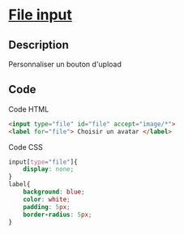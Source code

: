 # [File input](../readme.md)

## Description

Personnaliser un bouton d'upload

## Code

Code HTML

```html
<input type="file" id="file" accept="image/*">
<label for="file"> Choisir un avatar </label>
```

Code CSS

```css
input[type="file"]{
    display: none;
}
label{
    background: blue;
    color: white;
    padding: 5px;
    border-radius: 5px;
}
```
